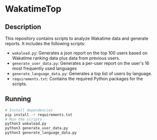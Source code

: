 # WakatimeTop

## Description
This repository contains scripts to analyze Wakatime data and generate reports. It includes the following scripts:
- `wakalead.py`: Generates a json report on the top 100 users based on Wakatime ranking data plus data from previous users.
- `generate_user_data.py`: Generates a per-user report on the user's 16 most frequently used languages
- `generate_language_data.py`: Generates a top list of users by language.
- `requirements.txt`: Contains the required Python packages for the scripts.

## Running

```bash
# Install dependencies
pip install -r requirements.txt
# Run the scripts
python3 wakalead.py
python3 generate_user_data.py
python3 generate_language_data.py
```

